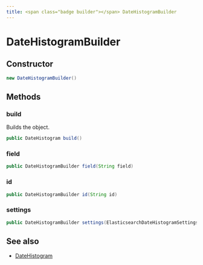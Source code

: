 ```yaml
---
title: <span class="badge builder"></span> DateHistogramBuilder
---
```

# <span class="badge builder"></span> DateHistogramBuilder

## Constructor

```java
new DateHistogramBuilder()
```
## Methods

### <span class="badge object-method"></span> build

Builds the object.

```java
public DateHistogram build()
```

### <span class="badge object-method"></span> field

```java
public DateHistogramBuilder field(String field)
```

### <span class="badge object-method"></span> id

```java
public DateHistogramBuilder id(String id)
```

### <span class="badge object-method"></span> settings

```java
public DateHistogramBuilder settings(ElasticsearchDateHistogramSettings settings)
```

## See also

 * <span class="badge object-type-class"></span> [DateHistogram](./object-DateHistogram.md)
